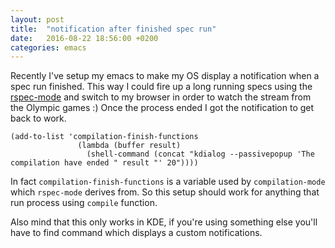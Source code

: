 ```yaml
---
layout: post
title:  "notification after finished spec run"
date:   2016-08-22 18:56:00 +0200
categories: emacs
---
```


Recently I've setup my emacs to make my OS display a notification when a spec run finished. This way I could fire up a long running specs using the [rspec-mode](https://github.com/pezra/rspec-mode) and switch to my browser in order to watch the stream from the Olympic games :) Once the process ended I got the notification to get back to work.

```elisp
(add-to-list 'compilation-finish-functions
               (lambda (buffer result)
                 (shell-command (concat "kdialog --passivepopup 'The compilation have ended " result "' 20"))))
```

In fact `compilation-finish-functions` is a variable used by `compilation-mode` which `rspec-mode` derives from. So this setup should work for anything that run process using `compile` function.

Also mind that this only works in KDE, if you're using something else you'll have to find command which displays a custom notifications.
